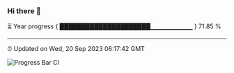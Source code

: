 ### Hi there 👋

⏳ Year progress { █████████████████████▁▁▁▁▁▁▁▁▁ } 71.85 %

---

⏰ Updated on Wed, 20 Sep 2023 06:17:42 GMT

![Progress Bar CI](https://github.com/liununu/liununu/workflows/Progress%20Bar%20CI/badge.svg)
